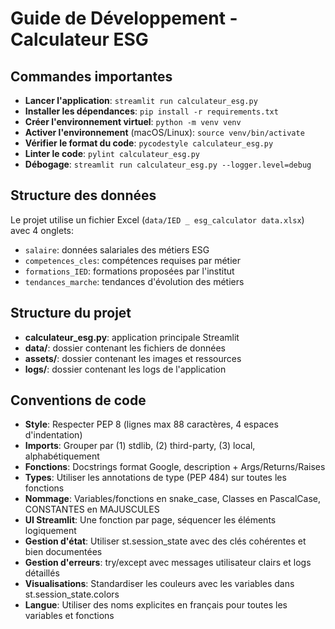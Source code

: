 # Guide de Développement - Calculateur ESG

## Commandes importantes
- **Lancer l'application**: `streamlit run calculateur_esg.py`
- **Installer les dépendances**: `pip install -r requirements.txt`
- **Créer l'environnement virtuel**: `python -m venv venv`
- **Activer l'environnement** (macOS/Linux): `source venv/bin/activate`
- **Vérifier le format du code**: `pycodestyle calculateur_esg.py`
- **Linter le code**: `pylint calculateur_esg.py`
- **Débogage**: `streamlit run calculateur_esg.py --logger.level=debug`

## Structure des données
Le projet utilise un fichier Excel (`data/IED _ esg_calculator data.xlsx`) avec 4 onglets:
- `salaire`: données salariales des métiers ESG
- `competences_cles`: compétences requises par métier
- `formations_IED`: formations proposées par l'institut
- `tendances_marche`: tendances d'évolution des métiers

## Structure du projet
- **calculateur_esg.py**: application principale Streamlit 
- **data/**: dossier contenant les fichiers de données
- **assets/**: dossier contenant les images et ressources
- **logs/**: dossier contenant les logs de l'application

## Conventions de code
- **Style**: Respecter PEP 8 (lignes max 88 caractères, 4 espaces d'indentation)
- **Imports**: Grouper par (1) stdlib, (2) third-party, (3) local, alphabétiquement
- **Fonctions**: Docstrings format Google, description + Args/Returns/Raises
- **Types**: Utiliser les annotations de type (PEP 484) sur toutes les fonctions
- **Nommage**: Variables/fonctions en snake_case, Classes en PascalCase, CONSTANTES en MAJUSCULES
- **UI Streamlit**: Une fonction par page, séquencer les éléments logiquement
- **Gestion d'état**: Utiliser st.session_state avec des clés cohérentes et bien documentées
- **Gestion d'erreurs**: try/except avec messages utilisateur clairs et logs détaillés
- **Visualisations**: Standardiser les couleurs avec les variables dans st.session_state.colors
- **Langue**: Utiliser des noms explicites en français pour toutes les variables et fonctions